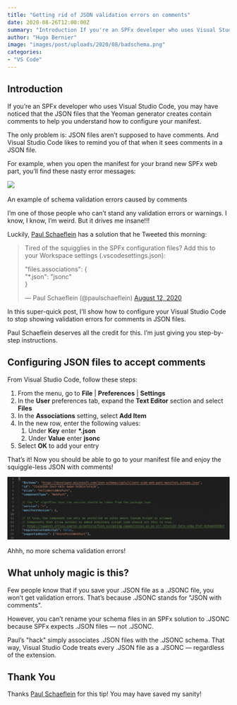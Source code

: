```yaml
---
title: "Getting rid of JSON validation errors on comments"
date: 2020-08-26T12:00:00Z
summary: "Introduction If you're an SPFx developer who uses Visual Studio Code, you may have noticed that the JSON files that the Yeoman generator creates contain comments to help you understand how to configure your manifest. The only problem is: JSON files aren't supposed to have comments."
author: "Hugo Bernier"
image: "images/post/uploads/2020/08/badschema.png"
categories:
- "VS Code"
---
```

## Introduction

If you’re an SPFx developer who uses Visual Studio Code, you may have noticed that the JSON files that the Yeoman generator creates contain comments to help you understand how to configure your manifest.

The only problem is: JSON files aren’t supposed to have comments. And Visual Studio Code likes to remind you of that when it sees comments in a JSON file.

For example, when you open the manifest for your brand new SPFx web part, you’ll find these nasty error messages:

![](../../images/post/uploads/2020/08/badschema-1024x314.png)

An example of schema validation errors caused by comments

I’m one of those people who can’t stand any validation errors or warnings. I know, I know, I’m weird. But it drives me insane!!!

Luckily, [Paul Schaeflein](https://twitter.com/paulschaeflein) has a solution that he Tweeted this morning:

> Tired of the squigglies in the SPFx configuration files? Add this to your Workspace settings (.vscodesettings.json):  
>
> "files.associations": {  
> "\*.json": "jsonc"  
> }
>
> — Paul Schaeflein (@paulschaeflein) [August 12, 2020](https://twitter.com/paulschaeflein/status/1293559439195340800?ref_src=twsrc%5Etfw)

In this super-quick post, I’ll show how to configure your Visual Studio Code to stop showing validation errors for comments in JSON files.

Paul Schaeflein deserves all the credit for this. I’m just giving you step-by-step instructions.

## Configuring JSON files to accept comments


From Visual Studio Code, follow these steps:

1. From the menu, go to **File** | **Preferences** | **Settings**
2. In the **User** preferences tab, expand the **Text Editor** section and select **Files**
3. In the **Associations** setting, select **Add Item**
4. In the new row, enter the following values:
    1. Under **Key** enter **\*.json**
    2. Under **Value** enter **jsonc**
5. Select **OK** to add your entry

That’s it! Now you should be able to go to your manifest file and enjoy the squiggle-less JSON with comments!

![](images/post/uploads/2020/08/goodschema-1024x289.png)

Ahhh, no more schema validation errors!

## What unholy magic is this?


Few people know that if you save your .JSON file as a .JSONC file, you won’t get validation errors. That’s because .JSONC stands for "JSON with comments".

However, you can’t rename your schema files in an SPFx solution to .JSONC because SPFx expects .JSON files — not .JSONC.

Paul’s "hack" simply associates .JSON files with the .JSONC schema. That way, Visual Studio Code treats every .JSON file as a .JSONC — regardless of the extension.

## Thank You


Thanks [Paul Schaeflein](https://twitter.com/paulschaeflein) for this tip! You may have saved my sanity!
